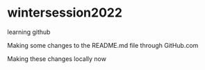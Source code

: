 # wintersession2022
learning github

Making some changes to the README.md file through GitHub.com

Making these changes locally now